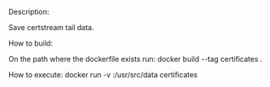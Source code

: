 Description:

Save certstream tail data.

How to build:

On the path where the dockerfile exists run:
    docker build --tag certificates .

How to execute:
    docker run -v <local directory>:/usr/src/data certificates
